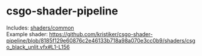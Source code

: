 # csgo-shader-pipeline

Includes: [shaders/common](https://github.com/kristiker/csgo-shader-pipeline/tree/main/shaders/common)  
Example shader:
https://github.com/kristiker/csgo-shader-pipeline/blob/8185f129e60876c2e46133b718a98a070e3cc0b9/shaders/csgo_black_unlit.vfx#L1-L156
